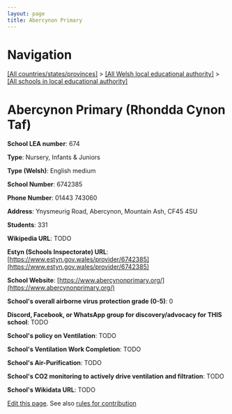 ```yaml
---
layout: page
title: Abercynon Primary
---
```

# Navigation

[[All countries/states/provinces]](../../..) > [[All Welsh local educational authority]](../..) > [[All schools in local educational authority]](..)

# Abercynon Primary (Rhondda Cynon Taf)

**School LEA number**: 674

**Type**: Nursery, Infants & Juniors

**Type (Welsh)**: English medium

**School Number**: 6742385

**Phone Number**: 01443 743060

**Address**: Ynysmeurig Road, Abercynon, Mountain Ash, CF45 4SU

**Students**: 331

**Wikipedia URL**: TODO

**Estyn (Schools Inspectorate) URL**: [https://www.estyn.gov.wales/provider/6742385](https://www.estyn.gov.wales/provider/6742385)

**School Website**: [https://www.abercynonprimary.org/](https://www.abercynonprimary.org/)

**School's overall airborne virus protection grade (0-5)**: 0

**Discord, Facebook, or WhatsApp group for discovery/advocacy for THIS school**: TODO

**School's policy on Ventilation**: TODO

**School's Ventilation Work Completion**: TODO

**School's Air-Purification**: TODO

**School's CO2 monitoring to actively drive ventilation and filtration**: TODO

**School's Wikidata URL**: TODO




[Edit this page](https://github.com/ventilate-schools/Wales/edit/prif/./Rhondda_Cynon_Taf/Abercynon_Primary.md). See also [rules for contribution](../../../contribution-rules/)